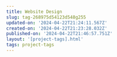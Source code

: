 ```yaml
---
title: Website Design
slug: tag-268975d54123d548g255
updated-on: '2024-04-22T21:24:11.567Z'
created-on: '2024-04-22T21:23:28.032Z'
published-on: '2024-04-22T21:46:57.751Z'
layout: '[project-tags].html'
tags: project-tags
---
```



